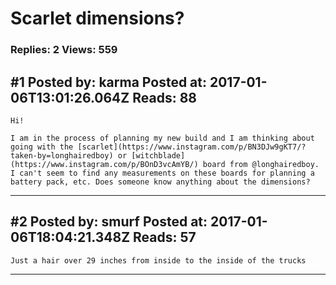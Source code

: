 # Scarlet dimensions?

### Replies: 2 Views: 559

## \#1 Posted by: karma Posted at: 2017-01-06T13:01:26.064Z Reads: 88

```
Hi!

I am in the process of planning my new build and I am thinking about going with the [scarlet](https://www.instagram.com/p/BN3DJw9gKT7/?taken-by=longhairedboy) or [witchblade](https://www.instagram.com/p/BOnD3vcAmYB/) board from @longhairedboy. I can't seem to find any measurements on these boards for planning a battery pack, etc. Does someone know anything about the dimensions?
```

---
## \#2 Posted by: smurf Posted at: 2017-01-06T18:04:21.348Z Reads: 57

```
Just a hair over 29 inches from inside to the inside of the trucks
```

---
